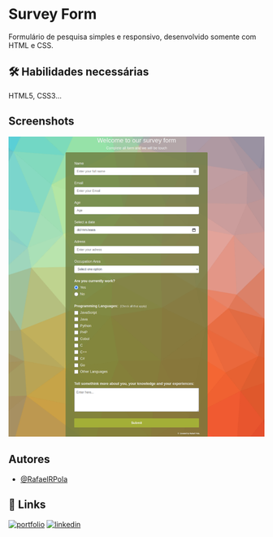 
# Survey Form

Formulário de pesquisa simples e responsivo, desenvolvido somente com HTML e CSS.

## 🛠 Habilidades necessárias
HTML5, CSS3...


## Screenshots

![App Screenshot](https://github.com/RafaelRPola/Survey-Form/blob/main/images/preview-readme.png)


## Autores

- [@RafaelRPola](https://github.com/RafaelRPola)


## 🔗 Links
[![portfolio](https://img.shields.io/badge/my_portfolio-000?style=for-the-badge&logo=ko-fi&logoColor=white)](https://github.com/RafaelRPola?tab=repositories)
[![linkedin](https://img.shields.io/badge/linkedin-0A66C2?style=for-the-badge&logo=linkedin&logoColor=white)](https://www.linkedin.com/in/rafael-rech-pola-b71364209/)

